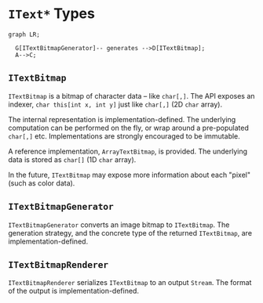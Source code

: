 # `IText*` Types

```mermaid
graph LR;
  
  G[ITextBitmapGenerator]-- generates -->D[ITextBitmap];
  A-->C;
```

## `ITextBitmap`

`ITextBitmap` is a bitmap of character data – like `char[,]`. The API exposes an indexer, `char this[int x, int y]` just like `char[,]` (2D `char` array).

The internal representation is implementation-defined. The underlying computation can be performed on the fly, or wrap around a pre-populated `char[,]` etc. Implementations are strongly encouraged to be immutable.

A reference implementation, `ArrayTextBitmap`, is provided. The underlying data is stored as `char[]` (1D `char` array).

In the future, `ITextBitmap` may expose more information about each "pixel" (such as color data).

## `ITextBitmapGenerator`

`ITextBitmapGenerator` converts an image bitmap to `ITextBitmap`. The generation strategy, and the concrete type of the returned `ITextBitmap`, are implementation-defined.

## `ITextBitmapRenderer`

`ITextBitmapRenderer` serializes `ITextBitmap` to an output `Stream`. The format of the output is implementation-defined.
<!--stackedit_data:
eyJoaXN0b3J5IjpbMTk1NzI3NjU0NCwxNTgzNTE3NzIwXX0=
-->